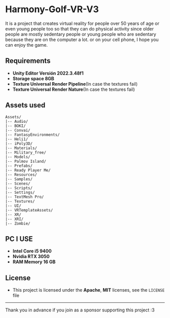 # Harmony-Golf-VR-V3
It is a project that creates virtual reality for people over 50 years of age or even young people too so that they can do physical activity since older people are mostly sedentary people or young people who are sedentary because they are on the computer a lot. or on your cell phone, I hope you can enjoy the game.

## Requirements

- **Unity Editor Versión 2022.3.48f1**
- **Storage space 8GB**
- **Texture Universal Render Pipeline**(In case the textures fail)
- **Texture Universal Render Nature**(In case the textures fail)

## Assets used

```plaintext
Assets/
|-- Audio/
|-- BOKI/
|-- Convai/
|-- FantasyEnvironments/
|-- Heli1/
|-- iPoly3D/
|-- Materials/
|-- Military_free/
|-- Models/
|-- Palmov Island/
|-- Prefabs/
|-- Ready Player Me/
|-- Resources/
|-- Samples/
|-- Scenes/
|-- Scripts/
|-- Settings/
|-- TextMesh Pro/
|-- Textures/
|-- UI/
|-- VRTemplateAssets/
|-- XR/
|-- XRI/
|-- Zombie/
```

## PC I USE

- **Intel Core i5 9400**
- **Nvidia RTX 3050**
- **RAM Memory 16 GB**


## License
- This project is licensed under the **Apache**, **MIT** licenses, see the `LICENSE` file

---

Thank you in advance if you join as a sponsor supporting this project :3
